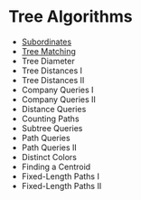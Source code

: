 # Tree Algorithms
 - [Subordinates](Subordinates.cpp)
 - [Tree Matching](TreeMatching.cpp)
 - Tree Diameter
 - Tree Distances I
 - Tree Distances II
 - Company Queries I
 - Company Queries II
 - Distance Queries
 - Counting Paths
 - Subtree Queries
 - Path Queries
 - Path Queries II
 - Distinct Colors
 - Finding a Centroid
 - Fixed-Length Paths I
 - Fixed-Length Paths II
